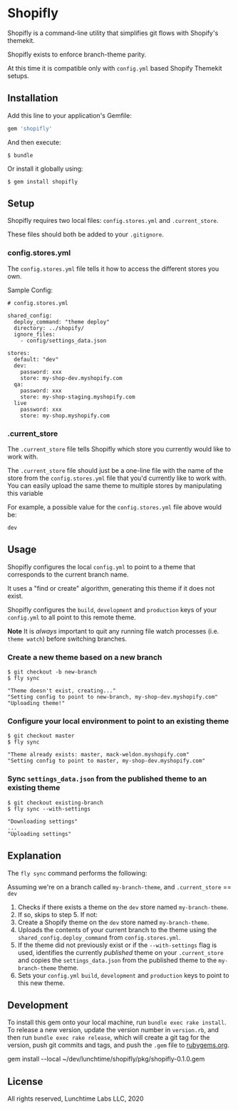 # Shopifly

Shopifly is a command-line utility that simplifies git flows with Shopify's
themekit.

Shopifly exists to enforce branch-theme parity.

At this time it is compatible only with `config.yml` based Shopify Themekit
setups.

## Installation

Add this line to your application's Gemfile:

```ruby
gem 'shopifly'
```

And then execute:

    $ bundle

Or install it globally using:

    $ gem install shopifly

## Setup

Shopifly requires two local files: `config.stores.yml` and `.current_store`.

These files should both be added to your `.gitignore`.

### config.stores.yml

The `config.stores.yml` file tells it how to access the different stores you
own.

Sample Config:

```
# config.stores.yml

shared_config:
  deploy_command: "theme deploy"
  directory: ../shopify/
  ignore_files:
    - config/settings_data.json

stores:
  default: "dev"
  dev:
    password: xxx
    store: my-shop-dev.myshopify.com
  qa:
    password: xxx
    store: my-shop-staging.myshopify.com
  live
    password: xxx
    store: my-shop.myshopify.com

```

### .current_store

The `.current_store` file tells Shopifly which store you currently would like to
work with.

The `.current_store` file should just be a one-line file with the name of the
store from the `config.stores.yml` file that you'd currently like to work with.
You can easily upload the same theme to multiple stores by manipulating this
variable

For example, a possible value for the `config.stores.yml` file above would be:

```
dev
```

## Usage

Shopifly configures the local `config.yml` to point to a theme that corresponds
to the current branch name.

It uses a "find or create" algorithm, generating this theme if it does not exist.

Shopifly configures the `build`, `development` and `production` keys of your
`config.yml` to all point to this remote theme.

**Note** It is _always_ important to quit any running file watch processes (i.e.
`theme watch`) before switching branches.

### Create a new theme based on a new branch

    $ git checkout -b new-branch
    $ fly sync

    "Theme doesn't exist, creating..."
    "Setting config to point to new-branch, my-shop-dev.myshopify.com"
    "Uploading theme!"

### Configure your local environment to point to an existing theme

    $ git checkout master
    $ fly sync

    "Theme already exists: master, mack-weldon.myshopify.com"
    "Setting config to point to master, my-shop-dev.myshopify.com"

### Sync `settings_data.json` from the published theme to an existing theme

    $ git checkout existing-branch
    $ fly sync --with-settings

    "Downloading settings"
    ...
    "Uploading settings"

## Explanation

The `fly sync` command performs the following:

Assuming we're on a branch called `my-branch-theme`, and `.current_store` ==
`dev`

1. Checks if there exists a theme on the `dev` store named `my-branch-theme`.
2. If so, skips to step 5. If not:
3. Create a Shopify theme on the `dev` store named `my-branch-theme`.
4. Uploads the contents of your current branch to the theme using the
   `shared_config.deploy_command` from `config.stores.yml`.
5. If the theme did not previously exist or if the `--with-settings` flag is
   used, identifies the currently _published_ theme on your `.current_store` and
   copies the `settings_data.json` from the published theme to the `my-branch-theme`
   theme.
6. Sets your `config.yml` `build`, `development` and `production` keys to point
   to this new theme.

## Development

To install this gem onto your local machine, run `bundle exec rake install`. To
release a new version, update the version number in `version.rb`, and then run
`bundle exec rake release`, which will create a git tag for the version, push
git commits and tags, and push the `.gem` file to
[rubygems.org](https://rubygems.org).

gem install --local ~/dev/lunchtime/shopifly/pkg/shopifly-0.1.0.gem

## License

All rights reserved, Lunchtime Labs LLC, 2020
